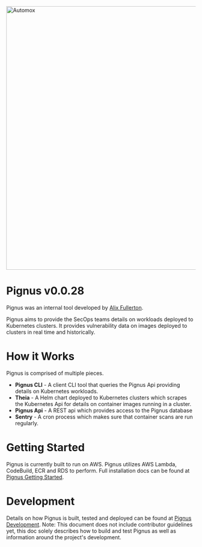 <img width="700" alt="Automox" src="https://cdn2.hubspot.net/hubfs/2242551/+Logos/automox-trademark-blue.png">

# Pignus v0.0.28

Pignus was an internal tool developed by [Alix Fullerton](https://github.com/politeauthority).


Pignus aims to provide the SecOps teams details on workloads deployed to Kubernetes clusters. It
provides vulnerability data on images deployed to clusters in real time and historically.

# How it Works
Pignus is comprised of multiple pieces.
 - **Pignus CLI** - A client CLI tool that queries the Pignus Api providing details on Kubernetes workloads.
 - **Theia** - A Helm chart deployed to Kubernetes clusters which scrapes the Kubernetes Api for details on container images running in a cluster.
 - **Pignus Api** - A REST api which provides access to the Pignus database
 - **Sentry** - A cron process which makes sure that container scans are run regularly.

# Getting Started
Pignus is currently built to run on AWS. Pignus utilizes AWS Lambda, CodeBuild, ECR and RDS to
perform. Full installation docs can be found at [Pignus Getting Started](docs/getting-started.md).

# Development
Details on how Pignus is built, tested and deployed can be found at
[Pignus Development](docs/development.md). Note: This document does not include contributor
guidelines yet, this doc solely describes how to build and test Pignus as well as information around
the project's development.

